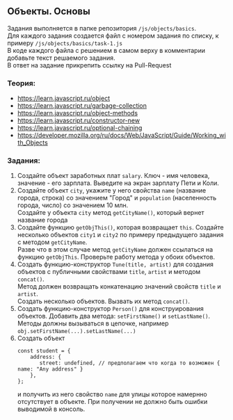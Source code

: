 ## Объекты. Основы

Задания выполняется в папке репозитория `/js/objects/basics`.  
Для каждого задания создается файл с номером задания по списку, к примеру `/js/objects/basics/task-1.js`  
В коде каждого файла с решением в самом верху в комментарии добавьте текст решаемого задания.  
В ответ на задание прикрепить ссылку на Pull-Request

### Теория:
* https://learn.javascript.ru/object
* https://learn.javascript.ru/garbage-collection
* https://learn.javascript.ru/object-methods
* https://learn.javascript.ru/constructor-new
* https://learn.javascript.ru/optional-chaining
* https://developer.mozilla.org/ru/docs/Web/JavaScript/Guide/Working_with_Objects

### Задания:
1. Создайте объект заработных плат `salary`. Ключ - имя человека, значение - его зарплата. Выведите на экран зарплату Пети и Коли.
1. Создайте объект `city`, укажите у него свойства `name` (название города, строка) со значением "Город" и `population` (населенность города, число) со значением 10 млн.  
Создайте у объекта `city` метод `getCityName()`, который вернет название города
1. Создайте функцию `getObjThis()`, которая возвращает `this`. Создайте несколько объектов `city1` и `city2` по примеру предыдущего задания с методом `getCityName`.  
Разве что в этом случае метод `getCityName` должен ссылаться на функцию `getObjThis`. Проверьте работу метода у обоих объектов.
1. Создать функцию-конструктор `Tune(title, artist)` для создания объектов с публичными свойствами `title`, `artist` и методом `concat()`.  
Метод должен возвращать конкатенацию значений свойств `title` и `artist`.  
Создать несколько объектов. Вызвать их метод `concat()`.
1. Создать функцию-конструктор `Person()` для конструирования объектов. Добавить два метода: `setFirstName()` и `setLastName()`.  
Методы должны вызываться в цепочке, например `obj.setFirstName(...).setLastName(...)`
1. Создать объект 
   ```
   const student = {
       address: {
          street: undefined, // предполагаем что когда то возможен { name: "Any address" }
       },
   };
   ```
   и получить из него свойство `name` для улицы которое намернно отсутствует в объекте. При получении не должно быть ошибки выводимой в консоль.
